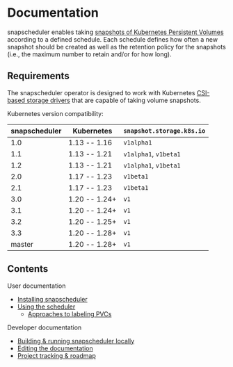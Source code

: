 # Documentation

snapscheduler enables taking [snapshots of Kubernetes Persistent
Volumes](https://kubernetes.io/docs/concepts/storage/volume-snapshots/)
according to a defined schedule. Each schedule defines how often a new snapshot
should be created as well as the retention policy for the snapshots (i.e., the
maximum number to retain and/or for how long).

## Requirements

The snapscheduler operator is designed to work with Kubernetes [CSI-based
storage
drivers](https://kubernetes.io/blog/2019/01/15/container-storage-interface-ga/)
that are capable of taking volume snapshots.

Kubernetes version compatibility:

| snapscheduler | Kubernetes    | `snapshot.storage.k8s.io` |
|---------------|---------------|---------------------------|
| 1.0           | 1.13 -- 1.16  | `v1alpha1`                |
| 1.1           | 1.13 -- 1.21  | `v1alpha1`, `v1beta1`     |
| 1.2           | 1.13 -- 1.21  | `v1alpha1`, `v1beta1`     |
| 2.0           | 1.17 -- 1.23  | `v1beta1`                 |
| 2.1           | 1.17 -- 1.23  | `v1beta1`                 |
| 3.0           | 1.20 -- 1.24+ | `v1`                      |
| 3.1           | 1.20 -- 1.24+ | `v1`                      |
| 3.2           | 1.20 -- 1.25+ | `v1`                      |
| 3.3           | 1.20 -- 1.28+ | `v1`                      |
| master        | 1.20 -- 1.28+ | `v1`                      |

## Contents

User documentation

- [Installing snapscheduler](install.md)
- [Using the scheduler](usage.md)
  - [Approaches to labeling PVCs](labeling.md)

Developer documentation

- [Building & running snapscheduler locally](development.md)
- [Editing the documentation](docs.md)
- [Project tracking & roadmap](roadmap.md)
